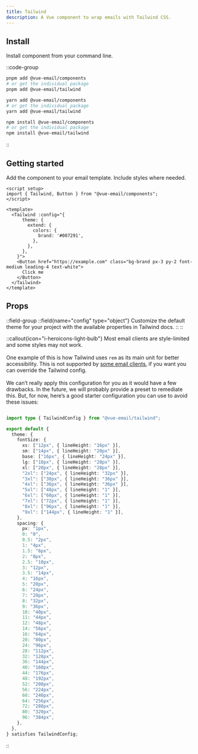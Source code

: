 ```yaml
---
title: Tailwind
description: A Vue component to wrap emails with Tailwind CSS.
---
```


## Install

Install component from your command line.

::code-group

```sh [pnpm]
pnpm add @vue-email/components
# or get the individual package
pnpm add @vue-email/tailwind
```

```bash [yarn]
yarn add @vue-email/components
# or get the individual package
yarn add @vue-email/tailwind
```

```bash [npm]
npm install @vue-email/components
# or get the individual package
npm install @vue-email/tailwind
```
::

## Getting started

Add the component to your email template. Include styles where needed.

```vue
<script setup>
import { Tailwind, Button } from "@vue-email/components";
</script>

<template>
  <Tailwind :config="{
      theme: {
        extend: {
          colors: {
            brand: '#007291',
          },
        },
      },
    }">
    <Button href="https://example.com" class="bg-brand px-3 py-2 font-medium leading-4 text-white">
      Click me
    </Button>
  </Tailwind>
</template>
```

## Props

::field-group
  ::field{name="config" type="object"}
  Customize the default theme for your project with the available properties in Tailwind docs.
  ::
::

::callout{icon="i-heroicons-light-bulb"}
Most email clients are style-limited and some styles may not work.
<br/><br/>
One example of this is how Tailwind uses `rem` as its main unit for better accessibility. This is not supported by [some email clients](https://www.caniemail.com/features/css-unit-rem/), if you want you can override the Tailwind config.
<br/><br/>
We can’t really apply this configuration for you as it would have a few drawbacks. In the future, we will probably provide a preset to remediate this. But, for now, here’s a good starter configuration you can use to avoid these issues:

```ts

import type { TailwindConfig } from "@vue-email/tailwind";

export default {
  theme: {
    fontSize: {
      xs: ["12px", { lineHeight: "16px" }],
      sm: ["14px", { lineHeight: "20px" }],
      base: ["16px", { lineHeight: "24px" }],
      lg: ["18px", { lineHeight: "28px" }],
      xl: ["20px", { lineHeight: "28px" }],
      "2xl": ["24px", { lineHeight: "32px" }],
      "3xl": ["30px", { lineHeight: "36px" }],
      "4xl": ["36px", { lineHeight: "36px" }],
      "5xl": ["48px", { lineHeight: "1" }],
      "6xl": ["60px", { lineHeight: "1" }],
      "7xl": ["72px", { lineHeight: "1" }],
      "8xl": ["96px", { lineHeight: "1" }],
      "9xl": ["144px", { lineHeight: "1" }],
    },
    spacing: {
      px: "1px",
      0: "0",
      0.5: "2px",
      1: "4px",
      1.5: "6px",
      2: "8px",
      2.5: "10px",
      3: "12px",
      3.5: "14px",
      4: "16px",
      5: "20px",
      6: "24px",
      7: "28px",
      8: "32px",
      9: "36px",
      10: "40px",
      11: "44px",
      12: "48px",
      14: "56px",
      16: "64px",
      20: "80px",
      24: "96px",
      28: "112px",
      32: "128px",
      36: "144px",
      40: "160px",
      44: "176px",
      48: "192px",
      52: "208px",
      56: "224px",
      60: "240px",
      64: "256px",
      72: "288px",
      80: "320px",
      96: "384px",
    },
  },
} satisfies TailwindConfig;

```

::
